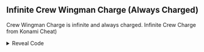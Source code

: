 ## Infinite Crew Wingman Charge (Always Charged)

Crew Wingman Charge is infinite and always charged. Infinite Crew Charge from Konami Cheat)

<details>
<summary>Reveal Code</summary>

```powerpc
04045480 38000001
```
</details>